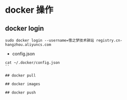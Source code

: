 # docker 操作

## docker login

```shell
sudo docker login --username=雪之梦技术驿站 registry.cn-hangzhou.aliyuncs.com
```

- config.json

```shell
cat ~/.docker/config.json
``

## docker pull

## docker images

## docker push